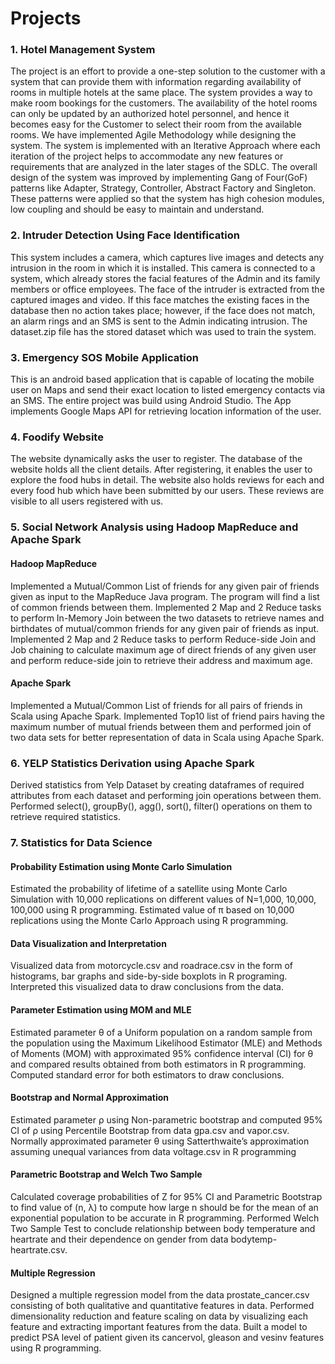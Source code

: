 # Projects
### 1. Hotel Management System  
The project is an effort to provide a one-step solution to the customer with a system that can provide them with information regarding availability of rooms in multiple hotels at the same place. The system provides a way to make room bookings for the customers. The availability of the hotel rooms can only be updated by an authorized hotel personnel, and hence it becomes easy for the Customer to select their room from the available rooms. We have implemented Agile Methodology while designing the system. The system is implemented with an Iterative Approach where each iteration of the project helps to accommodate any new features or requirements that are analyzed in the later stages of the SDLC. The overall design of the system was improved by implementing Gang of Four(GoF) patterns like Adapter, Strategy, Controller, Abstract Factory and Singleton. These patterns were applied so that the system has high cohesion modules, low coupling and should be easy to maintain and understand. 

### 2. Intruder Detection Using Face Identification  
This system includes a camera, which captures live images and detects any intrusion in the room in which it is installed. This camera is connected to a system, which already stores the facial features of the Admin and its family members or office employees. The face of the intruder is extracted from the captured images and video. If this face matches the existing faces in the database then no action takes place; however, if the face does not match, an alarm rings and an SMS is sent to the Admin indicating intrusion. 
The dataset.zip file has the stored dataset which was used to train the system. 

### 3. Emergency SOS  Mobile Application
This is an android based application that is capable of locating the mobile user on Maps and send their exact location to listed emergency contacts via an SMS.
The entire project was build using Android Studio.
The App implements Google Maps API for retrieving location information of the user.

### 4. Foodify Website  
The website dynamically asks the user to register. The database of the website holds all the client details. After registering, it enables the user to explore the food hubs in detail.
The website also holds reviews for each and every food hub which have been submitted by our users. These reviews are visible to all users registered with us.

### 5. Social Network Analysis using Hadoop MapReduce and Apache Spark  
#### Hadoop MapReduce  
Implemented a Mutual/Common List of friends for any given pair of friends given as input to the MapReduce Java program. The program will find a list of common friends between them. Implemented 2 Map and 2 Reduce tasks to perform In-Memory Join between the two datasets to retrieve names and birthdates of mutual/common friends for any given pair of friends as input. Implemented 2 Map and 2 Reduce tasks to perform Reduce-side Join and Job chaining to calculate maximum age of direct friends of any given user and perform reduce-side join to retrieve their address and maximum age.  
#### Apache Spark  
Implemented a Mutual/Common List of friends for all pairs of friends in Scala using Apache Spark. Implemented Top10 list of friend pairs having the maximum number of mutual friends between them and performed join of two data sets for better representation of data in Scala using Apache Spark.  

### 6. YELP Statistics Derivation using Apache Spark  
Derived statistics from Yelp Dataset by creating dataframes of required attributes from each dataset and performing join operations between them. Performed select(), groupBy(), agg(), sort(), filter() operations on them to retrieve required statistics.    

### 7. Statistics for Data Science  
#### Probability Estimation using Monte Carlo Simulation  
Estimated the probability of lifetime of a satellite using Monte Carlo Simulation with 10,000 replications on different values of N=1,000, 10,000, 100,000 using R programming. Estimated value of π based on 10,000 replications using the Monte Carlo Approach using R programming.  
#### Data Visualization and Interpretation  
Visualized data from motorcycle.csv and roadrace.csv in the form of histograms, bar graphs and side-by-side boxplots in R programing. Interpreted this visualized data to draw conclusions from the data.  
#### Parameter Estimation using MOM and MLE  
Estimated parameter θ of a Uniform population on a random sample from the population using the Maximum Likelihood Estimator (MLE) and Methods of Moments (MOM) with approximated 95% confidence interval (CI) for θ and compared results obtained from both estimators in R programming. Computed standard error for both estimators to draw conclusions.   
#### Bootstrap and Normal Approximation  
Estimated parameter ρ using Non-parametric bootstrap and computed 95% CI of ρ using Percentile Bootstrap from data gpa.csv and vapor.csv. Normally approximated parameter θ using Satterthwaite’s approximation assuming unequal variances from data voltage.csv in R programming  
#### Parametric Bootstrap and Welch Two Sample  
Calculated coverage probabilities of Z for 95% CI and Parametric Bootstrap to find value of (n, λ) to compute how large n should be for the mean of an exponential population to be accurate in R programming. Performed Welch Two Sample Test to conclude relationship between body temperature and heartrate and their dependence on gender from data bodytemp-heartrate.csv.  
#### Multiple Regression  
Designed a multiple regression model from the data prostate_cancer.csv consisting of both qualitative and quantitative features in data. Performed dimensionality reduction and feature scaling on data by visualizing each feature and extracting important features from the data. Built a model to predict PSA level of patient given its cancervol, gleason and vesinv features using R programming.  
